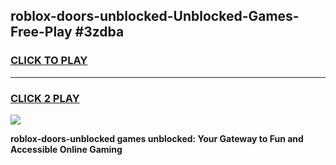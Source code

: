 
## roblox-doors-unblocked-Unblocked-Games-Free-Play #3zdba
<h3>
<a href="https://us.freeplayer.one?title=roblox-doors-unblocked&ref=9M">CLICK TO PLAY</a></h3>
<hr>

<h3>
<a href="https://us.freeplayer.one?title=roblox-doors-unblocked&ref=9M">CLICK 2 PLAY</a>
  
</h3>

<a href="https://us.freeplayer.one?title=roblox-doors-unblocked&ref=9M"><img src="https://clearcache.store/games.png"></a>


**roblox-doors-unblocked games unblocked: Your Gateway to Fun and Accessible Online Gaming**
